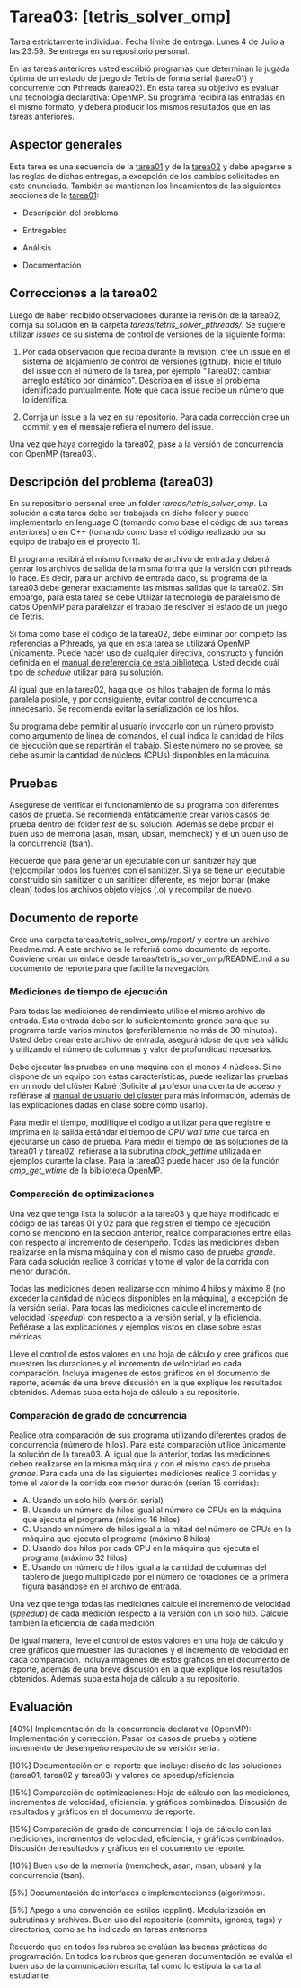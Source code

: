 # Tarea03: [tetris_solver_omp]

Tarea estrictamente individual. Fecha límite de entrega: Lunes 4 de Julio a las 23:59. Se entrega en su repositorio personal.

En las tareas anteriores usted escribió programas que determinan la jugada óptima de un estado de juego de Tetris de forma serial (tarea01) y concurrente con Pthreads (tarea02). En esta tarea su objetivo es evaluar una tecnología declarativa: OpenMP. Su programa recibirá las entradas en el mismo formato, y deberá producir los mismos resultados que en las tareas anteriores.

## Aspector generales

Esta tarea es una secuencia de la [tarea01](https://github.com/jocan3/CI0117-2022-S1/tree/main/enunciados/tareas/01) y de la [tarea02](https://github.com/jocan3/CI0117-2022-S1/tree/main/enunciados/tareas/02) y debe apegarse a las reglas de dichas entregas, a excepción de los cambios solicitados en este enunciado. También se mantienen los lineamientos de las siguientes secciones de la [tarea01](https://github.com/jocan3/CI0117-2022-S1/tree/main/enunciados/tareas/01):

* Descripción del problema

* Entregables

* Análisis

* Documentación

## Correcciones a la tarea02

Luego de haber recibido observaciones durante la revisión de la tarea02, corrija su solución en la carpeta *tareas/tetris_solver_pthreads/*. Se sugiere utilizar *issues* de su sistema de control de versiones de la siguiente forma:

1. Por cada observación que reciba durante la revisión, cree un issue en el sistema de alojamiento de control de versiones (github). Inicie el título del issue con el número de la tarea, por ejemplo "Tarea02: cambiar arreglo estático por dinámico". Describa en el issue el problema identificado puntualmente. Note que cada issue recibe un número que lo identifica.

2. Corrija un issue a la vez en su repositorio. Para cada corrección cree un commit y en el mensaje refiera el número del issue.

Una vez que haya corregido la tarea02, pase a la versión de concurrencia con OpenMP (tarea03).

## Descripción del problema (tarea03)

En su repositorio personal cree un folder *tareas/tetris_solver_omp*. La solución a esta tarea debe ser trabajada en dicho folder y puede implementarlo en lenguage C (tomando como base el código de sus tareas anteriores) o en C++ (tomando como base el código realizado por su equipo de trabajo en el proyecto 1).

El programa recibirá el mismo formato de archivo de entrada y deberá genrar los archivos de salida de la misma forma que la versión con pthreads lo hace. Es decir, para un archivo de entrada dado, su programa de la tarea03 debe generar exactamente las mismas salidas que la tarea02. Sin embargo, para esta tarea se debe Utilizar la tecnología de paralelismo de datos OpenMP para paralelizar el trabajo de resolver el estado de un juego de Tetris.

Si toma como base el código de la tarea02, debe eliminar por completo las referencias a Pthreads, ya que en esta tarea se utilizará OpenMP únicamente. Puede hacer uso de cualquier directiva, constructo y función definida en el [manual de referencia de esta biblioteca](https://www.openmp.org/specifications/). Usted decide cuál tipo de *schedule* utilizar para su solución. 

Al igual que en la tarea02, haga que los hilos trabajen de forma lo más paralela posible, y por consiguiente, evitar control de concurrencia innecesario. Se recomienda evitar la serialización de los hilos.

Su programa debe permitir al usuario invocarlo con un número provisto como argumento de línea de comandos, el cual indica la cantidad de hilos de ejecución que se repartirán el trabajo. Si este número no se provee, se debe asumir la cantidad de núcleos (CPUs) disponibles en la máquina.

## Pruebas

Asegúrese de verificar el funcionamiento de su programa con diferentes casos de prueba. Se recomienda enfáticamente crear varios casos de prueba dentro del folder *test* de su solución. Además se debe probar el buen uso de memoria (asan, msan, ubsan, memcheck) y el un buen uso de la concurrencia (tsan).

Recuerde que para generar un ejecutable con un sanitizer hay que (re)compilar todos los fuentes con el sanitizer. Si ya se tiene un ejecutable construido sin sanitizer o un sanitizer diferente, es mejor borrar (make clean) todos los archivos objeto viejos (.o) y recompilar de nuevo.

## Documento de reporte

Cree una carpeta tareas/tetris_solver_omp/report/ y dentro un archivo Readme.md. A este archivo se le referirá como documento de reporte. Conviene crear un enlace desde tareas/tetris_solver_omp/README.md a su documento de reporte para que facilite la navegación.

### Mediciones de tiempo de ejecución

Para todas las mediciones de rendimiento utilice el mismo archivo de entrada. Esta entrada debe ser lo suficientemente grande para que su programa tarde varios minutos (preferiblemente no más de 30 minutos). Usted debe crear este archivo de entrada, asegurándose de que sea válido y utilizando el número de columnas y valor de profundidad necesarios.

Debe ejecutar las pruebas en una máquina con al menos 4 núcleos. Si no dispone de un equipo con estas características, puede realizar las pruebas en un nodo del clúster Kabré (Solicite al profesor una cuenta de acceso y refiérase al [manual de usuario del clúster](https://kabre.cenat.ac.cr/guia-usuario/) para más información, además de las explicaciones dadas en clase sobre cómo usarlo).

Para medir el tiempo, modifique el código a utilizar para que registre e imprima en la salida estándar el tiempo de *CPU wall time* que tarda en ejecutarse un caso de prueba. Para medir el tiempo de las soluciones de la tarea01 y tarea02, refiérase a la subrutina *clock_gettime* utilizada en ejemplos durante la clase. Para la tarea03 puede hacer uso de la función *omp_get_wtime* de la biblioteca OpenMP.

### Comparación de optimizaciones

Una vez que tenga lista la solución a la tarea03 y que haya modificado el código de las tareas 01 y 02 para que registren el tiempo de ejecución como se mencionó en la sección anterior, realice comparaciones entre ellas con respecto al incremento de desempeño. Todas las mediciones deben realizarse en la misma máquina y con el mismo caso de prueba *grande*. Para cada solución realice 3 corridas y tome el valor de la corrida con menor duración.

Todas las mediciones deben realizarse con mínimo 4 hilos y máximo 8 (no exceder la cantidad de núcleos disponibles en la máquina), a excepción de la versión serial. Para todas las mediciones calcule el incremento de velocidad (*speedup*) con respecto a la versión serial, y la eficiencia. Refiérase a las explicaciones y ejemplos vistos en clase sobre estas métricas.

Lleve el control de estos valores en una hoja de cálculo y cree gráficos que muestren las duraciones y el incremento de velocidad en cada comparación. Incluya imágenes de estos gráficos en el documento de reporte, además de una breve discusión en la que explique los resultados obtenidos. Además suba esta hoja de cálculo a su repositorio.

### Comparación de grado de concurrencia

Realice otra comparación de sus programa utilizando diferentes grados de concurrencia (número de hilos). Para esta comparación utilice únicamente la solución de la tarea03. Al igual que la anterior, todas las mediciones deben realizarse en la misma máquina y con el mismo caso de prueba *grande*. Para cada una de las siguientes mediciones realice 3 corridas y tome el valor de la corrida con menor duración (serían 15 corridas):

* A. Usando un solo hilo (versión serial)
* B. Usando un número de hilos igual al número de CPUs en la máquina que ejecuta el programa (máximo 16 hilos)
* C. Usando un número de hilos igual a la mitad del número de CPUs en la máquina que ejecuta el programa (máximo 8 hilos)
* D. Usando dos hilos por cada CPU en la máquina que ejecuta el programa (máximo 32 hilos)
* E. Usando un número de hilos igual a la cantidad de columnas del tablero de juego multiplicado por el número de rotaciones de la primera figura basándose en el archivo de entrada.

Una vez que tenga todas las mediciones calcule el incremento de velocidad (*speedup*) de cada medición respecto a la versión con un solo hilo. Calcule también la eficiencia de cada medición.

De igual manera, lleve el control de estos valores en una hoja de cálculo y cree gráficos que muestren las duraciones y el incremento de velocidad en cada comparación. Incluya imágenes de estos gráficos en el documento de reporte, además de una breve discusión en la que explique los resultados obtenidos. Además suba esta hoja de cálculo a su repositorio.

## Evaluación

[40%] Implementación de la concurrencia declarativa (OpenMP): Implementación y corrección. Pasar los casos de prueba y obtiene incremento de desempeño respecto de su versión serial.

[10%] Documentación en el reporte que incluye: diseño de las soluciones (tarea01, tarea02 y tarea03) y valores de speedup/eficiencia.

[15%] Comparación de optimizaciones: Hoja de cálculo con las mediciones, incrementos de velocidad, eficiencia, y gráficos combinados. Discusión de resultados y gráficos en el documento de reporte.

[15%] Comparación de grado de concurrencia: Hoja de cálculo con las mediciones, incrementos de velocidad, eficiencia, y gráficos combinados. Discusión de resultados y gráficos en el documento de reporte.

[10%] Buen uso de la memoria (memcheck, asan, msan, ubsan) y la concurrencia (tsan).

[5%] Documentación de interfaces e implementaciones (algoritmos).

[5%] Apego a una convención de estilos (cpplint). Modularización en subrutinas y archivos. Buen uso del repositorio (commits, ignores, tags) y directorios, como se ha indicado en tareas anteriores.

Recuerde que en todos los rubros se evalúan las buenas prácticas de programación. En todos los rubros que generan documentación se evalúa el buen uso de la comunicación escrita, tal como lo estipula la carta al estudiante.
